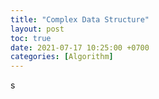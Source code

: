 ```yaml
---
title: "Complex Data Structure"
layout: post
toc: true
date: 2021-07-17 10:25:00 +0700
categories: [Algorithm]
---
```




s